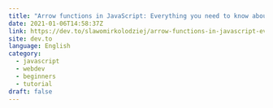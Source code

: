 ```yaml
---
title: "Arrow functions in JavaScript: Everything you need to know about them"
date: 2021-01-06T14:58:37Z
link: https://dev.to/slawomirkolodziej/arrow-functions-in-javascript-everything-you-need-to-know-about-them-5c10?utm_medium=RSS&utm_source=news.12bit.vn
site: dev.to
language: English
category:
  - javascript
  - webdev
  - beginners
  - tutorial
draft: false
---
```

